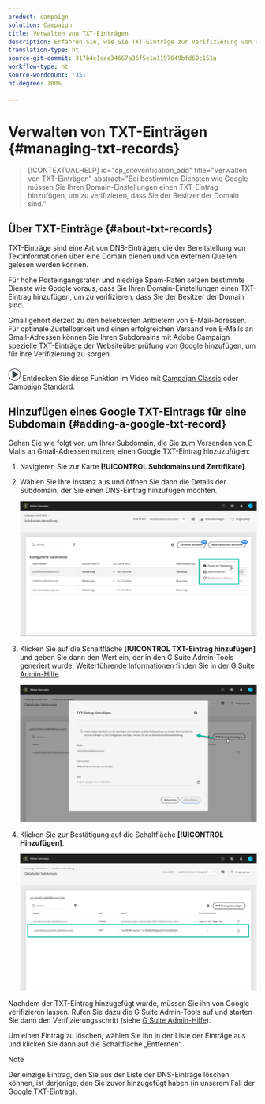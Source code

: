 ```yaml
---
product: campaign
solution: Campaign
title: Verwalten von TXT-Einträgen
description: Erfahren Sie, wie Sie TXT-Einträge zur Verifizierung von Domain-Besitz verwalten können.
translation-type: ht
source-git-commit: 317b4c1cee34667a36f5e1a1197649bfd69c151a
workflow-type: ht
source-wordcount: '351'
ht-degree: 100%

---
```



# Verwalten von TXT-Einträgen {#managing-txt-records}

>[!CONTEXTUALHELP]
>id="cp_siteverification_add"
>title="Verwalten von TXT-Einträgen"
>abstract="Bei bestimmten Diensten wie Google müssen Sie Ihren Domain-Einstellungen einen TXT-Eintrag hinzufügen, um zu verifizieren, dass Sie der Besitzer der Domain sind."

## Über TXT-Einträge {#about-txt-records}

TXT-Einträge sind eine Art von DNS-Einträgen, die der Bereitstellung von Textinformationen über eine Domain dienen und von externen Quellen gelesen werden können.

Für hohe Posteingangsraten und niedrige Spam-Raten setzen bestimmte Dienste wie Google voraus, dass Sie Ihren Domain-Einstellungen einen TXT-Eintrag hinzufügen, um zu verifizieren, dass Sie der Besitzer der Domain sind.

Gmail gehört derzeit zu den beliebtesten Anbietern von E-Mail-Adressen. Für optimale Zustellbarkeit und einen erfolgreichen Versand von E-Mails an Gmail-Adressen können Sie Ihren Subdomains mit Adobe Campaign spezielle TXT-Einträge der Websiteüberprüfung von Google hinzufügen, um für ihre Verifizierung zu sorgen.

![](assets/do-not-localize/how-to-video.png) Entdecken Sie diese Funktion im Video mit [Campaign Classic](https://experienceleague.adobe.com/docs/campaign-classic-learn/control-panel/subdomains-and-certificates/google-txt-record-management.html?lang=de#subdomains-and-certificates) oder [Campaign Standard](https://experienceleague.adobe.com/docs/campaign-standard-learn/control-panel/subdomains-and-certificates/google-txt-record-management.html?lang=de#subdomains-and-certificates).

## Hinzufügen eines Google TXT-Eintrags für eine Subdomain {#adding-a-google-txt-record}

Gehen Sie wie folgt vor, um Ihrer Subdomain, die Sie zum Versenden von E-Mails an Gmail-Adressen nutzen, einen Google TXT-Eintrag hinzuzufügen:

1. Navigieren Sie zur Karte **[!UICONTROL Subdomains und Zertifikate]**.

1. Wählen Sie Ihre Instanz aus und öffnen Sie dann die Details der Subdomain, der Sie einen DNS-Eintrag hinzufügen möchten.

   ![](assets/txt_subdomaindetails.png)

1. Klicken Sie auf die Schaltfläche **[!UICONTROL TXT-Eintrag hinzufügen]** und geben Sie dann den Wert ein, der in den G Suite Admin-Tools generiert wurde. Weiterführende Informationen finden Sie in der [G Suite Admin-Hilfe](https://support.google.com/a/answer/183895).

   ![](assets/txt_addtxt.png)

1. Klicken Sie zur Bestätigung auf die Schaltfläche **[!UICONTROL Hinzufügen]**.

   ![](assets/txt_txtadded.png)

Nachdem der TXT-Eintrag hinzugefügt wurde, müssen Sie ihn von Google verifizieren lassen. Rufen Sie dazu die G Suite Admin-Tools auf und starten Sie dann den Verifizierungsschritt (siehe [G Suite Admin-Hilfe](https://support.google.com/a/answer/183895)).

Um einen Eintrag zu löschen, wählen Sie ihn in der Liste der Einträge aus und klicken Sie dann auf die Schaltfläche „Entfernen“.

>[!NOTE]
>
>Der einzige Eintrag, den Sie aus der Liste der DNS-Einträge löschen können, ist derjenige, den Sie zuvor hinzugefügt haben (in unserem Fall der Google TXT-Eintrag).
